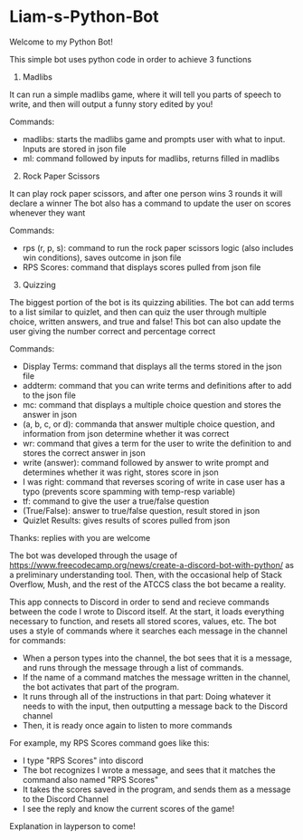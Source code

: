 # Liam-s-Python-Bot

Welcome to my Python Bot!

This simple bot uses python code in order to achieve 3 functions

1. Madlibs

It can run a simple madlibs game, where it will tell you parts of speech to write, and then will output a funny story edited by you!

  Commands:
  - madlibs: starts the madlibs game and prompts user with what to input. Inputs are stored in json file
  - ml: command followed by inputs for madlibs, returns filled in madlibs

2. Rock Paper Scissors

It can play rock paper scissors, and after one person wins 3 rounds it will declare a winner
The bot also has a command to update the user on scores whenever they want

  Commands:
  - rps (r, p, s): command to run the rock paper scissors logic (also includes win conditions), saves outcome in json file
  - RPS Scores: command that displays scores pulled from json file

3. Quizzing

The biggest portion of the bot is its quizzing abilities. 
The bot can add terms to a list similar to quizlet, and then can quiz the user through multiple choice, written answers, and true and false!
This bot can also update the user giving the number correct and percentage correct

  Commands:
  - Display Terms: command that displays all the terms stored in the json file
  - addterm: command that you can write terms and definitions after to add to the json file
  - mc: command that displays a multiple choice question and stores the answer in json
  - (a, b, c, or d): commanda that answer multiple choice question, and information from json determine whether it was correct 
  - wr: command that gives a term for the user to write the definition to and stores the correct answer in json
  - write (answer): command followed by answer to write prompt and determines whether it was right, stores score in json
  - I was right: command that reverses scoring of write in case user has a typo (prevents score spamming with temp-resp variable)
  - tf: command to give the user a true/false question
  - (True/False): answer to true/false question, result stored in json
  - Quizlet Results: gives results of scores pulled from json

Thanks: replies with you are welcome

The bot was developed through the usage of https://www.freecodecamp.org/news/create-a-discord-bot-with-python/ as a preliminary understanding tool.
Then, with the occasional help of Stack Overflow, Mush, and the rest of the ATCCS class the bot became a reality.


This app connects to Discord in order to send and recieve commands between the code I wrote to Discord itself.
At the start, it loads everything necessary to function, and resets all stored scores, values, etc.
The bot uses a style of commands where it searches each message in the channel for commands:

  - When a person types into the channel, the bot sees that it is a message, and runs through the message through a list of commands.
  - If the name of a command matches the message written in the channel, the bot activates that part of the program.
  - It runs through all of the instructions in that part: Doing whatever it needs to with the input, then outputting a message back to the Discord channel
  - Then, it is ready once again to listen to more commands

For example, my RPS Scores command goes like this:

- I type "RPS Scores" into discord
- The bot recognizes I wrote a message, and sees that it matches the command also named "RPS Scores"
- It takes the scores saved in the program, and sends them as a message to the Discord Channel
- I see the reply and know the current scores of the game!



Explanation in layperson to come!
